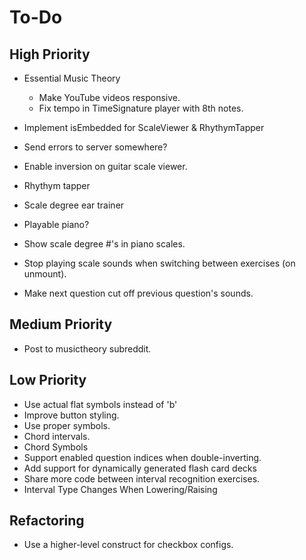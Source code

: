 # To-Do
## High Priority
* Essential Music Theory
  * Make YouTube videos responsive.
  * Fix tempo in TimeSignature player with 8th notes.

* Implement isEmbedded for ScaleViewer & RhythymTapper
* Send errors to server somewhere?
* Enable inversion on guitar scale viewer.
* Rhythym tapper
* Scale degree ear trainer
* Playable piano?
* Show scale degree #'s in piano scales.
* Stop playing scale sounds when switching between exercises (on unmount).
* Make next question cut off previous question's sounds.
## Medium Priority
* Post to musictheory subreddit.
## Low Priority
* Use actual flat symbols instead of 'b'
* Improve button styling.
* Use proper symbols.
* Chord intervals.
* Chord Symbols
* Support enabled question indices when double-inverting.
* Add support for dynamically generated flash card decks
* Share more code between interval recognition exercises.
* Interval Type Changes When Lowering/Raising
## Refactoring
* Use a higher-level construct for checkbox configs.